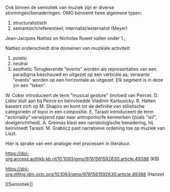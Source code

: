 Ook binnen de semiotiek van muziek zijn er diverse stromingen/benaderingen. OMO benoemt twee algemene typen:
1. structuralistisch
2. semantsich/referentieel; internalist/externalist (Meyer)

Jean-Jacques Nattiez en Nicholas Ruwet vallen onder 1.; 

Nattiez onderscheidt drie domeinen van muzikale activiteit:
1. poietic
2. neutral
3. aesthetic
Terugkerende "events" worden als representaties van een paradigma beschouwd en uitgezet op een verticale as; verwante "events" worden op een horizontale as uitgezet. Elk segment is in deze zin een "teken".

W. Coker introduceert de term "musical gesture" (invloed van Peirce).
D. Lidov sluit aan bij Peirce en beïnvloedde Vladimir Karbusicky.
R. Hatten baseert zich op M. Shapiro en komt tot de definitie van stilistische categorieën of topoi in een compositie.
E. Tarasti introduceert de term "actoriality" verwijzend naar naar antropomorfe kenmerken (zoals "wil", doelgerichtheid). 
A. Greimas kiest een narratologische benadering, hij beïnvloedt Tarasti.
M. Grabócz past narratoeve ordening toe op muziek van Liszt. 

Hier is sprake van een analogie met processen in literatuur.

https://doi-org.access.authkb.kb.nl/10.1093/gmo/9781561592630.article.49388 (KB)

https://doi-org.nlhhg.idm.oclc.org/10.1093/gmo/9781561592630.article.49388 (Hanze)

[[Semiotiek]]